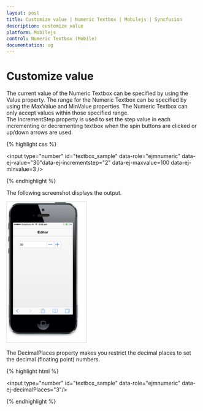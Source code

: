 ```yaml
---
layout: post
title: Customize value | Numeric Textbox | Mobilejs | Syncfusion
description: customize value
platform: Mobilejs
control: Numeric Textbox (Mobile)
documentation: ug
---
```


# Customize value

The current value of the Numeric Textbox can be specified by using the Value property. The range for the Numeric Textbox can be specified by using the MaxValue and MinValue properties. The Numeric Textbox can only accept values within those specified range. The IncrementStep property is used to set the step value in each incrementing or decrementing textbox when the spin buttons are clicked or up/down arrows are used.

{% highlight css %}

<input type="number" id="textbox_sample" data-role="ejmnumeric" data-ej-value="30"data-ej-incrementstep="2" data-ej-maxvalue=100 data-ej-minvalue=3 />

{% endhighlight %}

The following screenshot displays the output.

![](Customize-value_images/Customize-value_img1.png)

The DecimalPlaces property makes you restrict the decimal places to set the decimal (floating point) numbers.

{% highlight html %}

<input type="number" id="textbox_sample" data-role="ejmnumeric" data-ej-decimalPlaces="3"/>

{% endhighlight %}